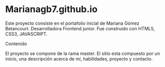 # Marianagb7.github.io
Este proyecto consiste en el portafolio inicial de Mariana Gómez Betancourt. Desarrolladora Frontend junior.
Fue construido con HTML5, CSS3, JAVASCRIPT.

Contenido

El proyecto se compone de la rama master.
El sitio esta compuesto por un inicio, una descripción acerca de mí, habilidades, proyecto y contacto.
